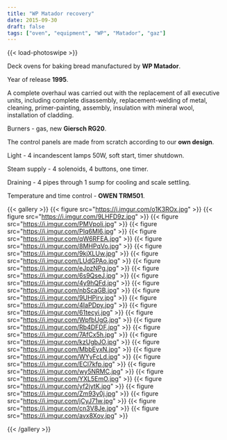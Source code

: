 ```yaml
---
title: "WP Matador recovery"
date: 2015-09-30
draft: false
tags: ["oven", "equipment", "WP", "Matador", "gaz"]
---
```

{{< load-photoswipe >}}


Deck ovens for baking bread manufactured by **WP Matador**.

Year of release **1995**.

A complete overhaul was carried out with the replacement of all executive units, including complete disassembly, replacement-welding of metal, cleaning, primer-painting, assembly, insulation with mineral wool, installation of cladding.

Burners - gas, new **Giersch RG20**.

The control panels are made from scratch according to our **own design**.

Light - 4 incandescent lamps 50W, soft start, timer shutdown.

Steam supply - 4 solenoids, 4 buttons, one timer.

Draining - 4 pipes through 1 sump for cooling and scale settling.

Temperature and time control - **OWEN TRM501**.


{{< gallery >}}
  {{< figure src="https://i.imgur.com/o1K3ROx.jpg" >}}
  {{< figure src="https://i.imgur.com/9LHFD9z.jpg" >}}
  {{< figure src="https://i.imgur.com/PMVpoIi.jpg" >}}
  {{< figure src="https://i.imgur.com/PIq6Ml6.jpg" >}}
  {{< figure src="https://i.imgur.com/qW6RFEA.jpg" >}}
  {{< figure src="https://i.imgur.com/8MHPqVo.jpg" >}}
  {{< figure src="https://i.imgur.com/9kjXLUw.jpg" >}}
  {{< figure src="https://i.imgur.com/LUdGPAo.jpg" >}}
  {{< figure src="https://i.imgur.com/eJpzNPg.jpg" >}}
  {{< figure src="https://i.imgur.com/6s9QseJ.jpg" >}}
  {{< figure src="https://i.imgur.com/4y9hQFd.jpg" >}}
  {{< figure src="https://i.imgur.com/nbScaGB.jpg" >}}
  {{< figure src="https://i.imgur.com/9UHPirv.jpg" >}}
  {{< figure src="https://i.imgur.com/4IaPDpy.jpg" >}}
  {{< figure src="https://i.imgur.com/61tecyi.jpg" >}}
  {{< figure src="https://i.imgur.com/WpfbUgG.jpg" >}}
  {{< figure src="https://i.imgur.com/Rb4DFDF.jpg" >}}
  {{< figure src="https://i.imgur.com/7AfCx5h.jpg" >}}
  {{< figure src="https://i.imgur.com/kzUgbJO.jpg" >}}
  {{< figure src="https://i.imgur.com/MbbEyxN.jpg" >}}
  {{< figure src="https://i.imgur.com/WYyFcLd.jpg" >}}
  {{< figure src="https://i.imgur.com/ECl7kfp.jpg" >}}
  {{< figure src="https://i.imgur.com/wy5NRMC.jpg" >}}
  {{< figure src="https://i.imgur.com/YXL5EmO.jpg" >}}
  {{< figure src="https://i.imgur.com/yf2jytK.jpg" >}}
  {{< figure src="https://i.imgur.com/Zm93y0j.jpg" >}}
  {{< figure src="https://i.imgur.com/jCyJ71w.jpg" >}}
  {{< figure src="https://i.imgur.com/cn3V8Je.jpg" >}}
  {{< figure src="https://i.imgur.com/avx8Xov.jpg" >}}

{{< /gallery >}}
